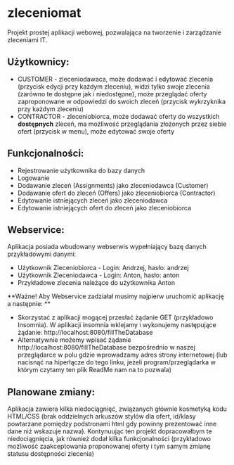 # zleceniomat

Projekt prostej aplikacji webowej, pozwalająca na tworzenie i zarządzanie zleceniami IT.

## Użytkownicy:
- CUSTOMER - zleceniodawaca, może dodawać i edytować zlecenia (przycisk edycji przy każdym zleceniu), widzi tylko swoje zlecenia (zarówno te dostępne jak i niedostępne), może przeglądać oferty zaproponowane w odpowiedzi do swoich zleceń (przycisk wykrzyknika przy każdym zleceniu)
- CONTRACTOR - zleceniobiorca, może dodawać oferty do wszystkich **dostępnych** zleceń, ma możliwość przeglądania złożonych przez siebie ofert (przycisk w menu), może edytować swoje oferty

## Funkcjonalności:
- Rejestrowanie użytkownika do bazy danych
- Logowanie
- Dodawanie zleceń (Assignments) jako zleceniodawca (Customer)
- Dodawanie ofert do zleceń (Offers) jako zleceniobiorca (Contractor)
- Edytowanie istniejących zleceń jako zleceniodawca
- Edytowanie istniejących ofert do zleceń jako zleceniobiorca

## Webservice: 
Aplikacja posiada wbudowany webserwis wypełniający bazę danych przykładowymi danymi:
- Użytkownik Zleceniobiorca - Login: Andrzej, hasło: andrzej
- Użytkownik Zleceniodawca - Login: Anton, hasło: anton
- Przykładowe zlecenia należące do użytkownika Anton

**Ważne! Aby Webservice zadziałał musimy najpierw uruchomić aplikację a następnie: ** 
- Skorzystać z aplikacji mogącej przesłać żądanie GET (przykładowo Insomnia). W aplikacji insomnia wklejamy i wykonujemy następujące żądanie: http://localhost:8080/fillTheDatabase 
- Alternatywnie możemy wpisać żądanie http://localhost:8080/fillTheDatabase bezpośrednio w naszej przeglądarce w polu gdzie wprowadzamy adres strony internetowej (lub nacisnąć na hiperłącze do tego linku, jeżeli program/przeglądarka w którym czytamy ten plik ReadMe nam na to pozwala)

## Planowane zmiany:
Aplikacja zawiera kilka niedociągnięć, związanych głównie kosmetyką kodu HTML/CSS (brak oddzielnych arkuszów stylów dla ofert, id/klasy powtarzane pomiędzy podstronami html gdy powinny prezentować inne dane niż wskazuje nazwa). Kontynuując ten projekt dopracowałbym te niedociągnięcia, jak również dodał kilka funkcjonalności (przykładowo możliwość zaakceptowania proponowanej oferty i tym samym zmianę statusu dostępności zlecenia)
